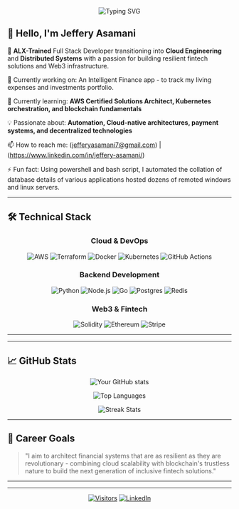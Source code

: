 <!-- - 👋 Hi, I’m Jeffery Lofoneh Asamani.
- 👀 I’m interested in making the world a better place through software engineering.
- 🌱 I’m currently working as DevOps engineer.
- 💞️ I’m looking to collaborate on any project to sharpen my devops skills, e.g, cloud services, infrastructure as code, CI/CD pipelines,etc.
- 📫 How to reach me ... jefferyasamani7@gmail.com -->
<div align="center">
  <img src="https://readme-typing-svg.demolab.com?font=Fira+Code&pause=1000&color=22D3EE&center=true&vCenter=true&width=435&lines=Full+Stack+Web+Developer;Cloud+Technology+Enthusiast;DevOps+Practitioner" alt="Typing SVG" />
</div>

## 👋 Hello, I'm Jeffery Asamani

🚀 **ALX-Trained** Full Stack Developer transitioning into **Cloud Engineering** and **Distributed Systems** with a passion for building resilient fintech solutions and Web3 infrastructure.

🔭 Currently working on: An Intelligent Finance app - to track my living expenses and investments portfolio.

🌱 Currently learning: **AWS Certified Solutions Architect, Kubernetes orchestration, and blockchain fundamentals**

💡 Passionate about: **Automation, Cloud-native architectures, payment systems, and decentralized technologies**

📫 How to reach me: (jefferyasamani7@gmail.com) | (https://www.linkedin.com/in/jeffery-asamani/)

⚡ Fun fact: Using powershell and bash script, I automated the collation of database details of various applications hosted dozens of remoted windows and linux servers.

---

## 🛠️ Technical Stack

<div align="center">
  
### **Cloud & DevOps**
![AWS](https://img.shields.io/badge/AWS-%23FF9900.svg?style=for-the-badge&logo=amazon-aws&logoColor=white)
![Terraform](https://img.shields.io/badge/terraform-%235835CC.svg?style=for-the-badge&logo=terraform&logoColor=white)
![Docker](https://img.shields.io/badge/docker-%230db7ed.svg?style=for-the-badge&logo=docker&logoColor=white)
![Kubernetes](https://img.shields.io/badge/kubernetes-%23326ce5.svg?style=for-the-badge&logo=kubernetes&logoColor=white)
![GitHub Actions](https://img.shields.io/badge/github%20actions-%232671E5.svg?style=for-the-badge&logo=githubactions&logoColor=white)

### **Backend Development**
![Python](https://img.shields.io/badge/python-3670A0?style=for-the-badge&logo=python&logoColor=ffdd54)
![Node.js](https://img.shields.io/badge/node.js-6DA55F?style=for-the-badge&logo=node.js&logoColor=white)
![Go](https://img.shields.io/badge/go-%2300ADD8.svg?style=for-the-badge&logo=go&logoColor=white)
![Postgres](https://img.shields.io/badge/postgres-%23316192.svg?style=for-the-badge&logo=postgresql&logoColor=white)
![Redis](https://img.shields.io/badge/redis-%23DD0031.svg?style=for-the-badge&logo=redis&logoColor=white)

### **Web3 & Fintech**
![Solidity](https://img.shields.io/badge/Solidity-%23363636.svg?style=for-the-badge&logo=solidity&logoColor=white)
![Ethereum](https://img.shields.io/badge/Ethereum-3C3C3D?style=for-the-badge&logo=Ethereum&logoColor=white)
![Stripe](https://img.shields.io/badge/Stripe-008CDD?style=for-the-badge&logo=Stripe&logoColor=white)

</div>

---

<!-- ## 🌟 Featured Projects

<table>
  <tr>
    <td width="50%">
      <h3 align="center">Distributed Payment Gateway</h3>
      <div align="center">  
        <a href="[Project URL]">
          <img src="[Project screenshot or gif]" width="400" alt="Payment Gateway"/>
        </a>
        <p>A high-availability payment processing system built with Node.js and Redis</p>
        <span>![Node.js](https://img.shields.io/badge/-Node.js-339933?logo=node.js&logoColor=white) ![Redis](https://img.shields.io/badge/-Redis-DC382D?logo=redis&logoColor=white)</span>
      </div>
    </td>
    <td width="50%">
      <h3 align="center">Cloud Infrastructure Automation</h3>
      <div align="center">  
        <a href="[Project URL]">
          <img src="[Project screenshot or gif]" width="400" alt="Cloud Automation"/>
        </a>
        <p>Terraform modules for deploying scalable fintech infrastructure on AWS</p>
        <span>![Terraform](https://img.shields.io/badge/-Terraform-623CE4?logo=terraform&logoColor=white) ![AWS](https://img.shields.io/badge/-AWS-232F3E?logo=amazon-aws&logoColor=white)</span>
      </div>
    </td>
  </tr>
</table> -->

---

## 📈 GitHub Stats

<div align="center">
  
![Your GitHub stats](https://github-readme-stats.vercel.app/api?username=lofoneh&show_icons=true&theme=radical&hide_border=true)

![Top Languages](https://github-readme-stats.vercel.app/api/top-langs/?username=lofoneh&layout=compact&theme=radical&hide_border=true)

![Streak Stats](https://github-readme-streak-stats.herokuapp.com/?user=lofoneh&theme=radical&hide_border=true)

</div>

---

## 🎯 Career Goals

> "I aim to architect financial systems that are as resilient as they are revolutionary - combining cloud scalability with blockchain's trustless nature to build the next generation of inclusive fintech solutions."

---

<!-- ## ✍️ Technical Blog Posts -->

<!-- BLOG-POST-LIST:START -->
<!-- - [building a fault-tolerant microservice architecture on aws]([blog url])
- [implementing zero trust security in fintech applications]([blog url])
- [from monolith to cloud-native: a payment system's journey]([blog url]) -->
<!-- BLOG-POST-LIST:END -->

---

<div align="center">
  
[![Visitors](https://komarev.com/ghpvc/?username=lofoneh&label=Profile%20views&color=0e75b6&style=flat)](https://github.com/lofoneh)
[![LinkedIn](https://img.shields.io/badge/-Connect-blue?style=flat-square&logo=Linkedin&logoColor=white&link=jeffery-asamani/)](https://www.linkedin.com/in/jeffery-asamani/)

</div>
<!---
lofoneh/lofoneh is a ✨ special ✨ repository because its `README.md` (this file) appears on your GitHub profile.
You can click the Preview link to take a look at your changes.
--->
